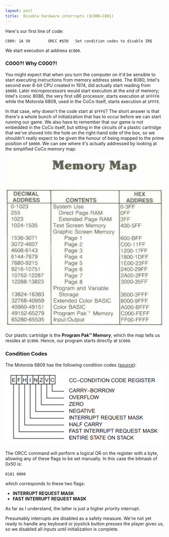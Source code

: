 ```yaml
---
layout: post
title:  Disable hardware interrupts ($C000—C001)
---
```


Here's our first line of code:

```
C000: 1A 50        ORCC #$50   Set condition codes to disable IRQ
```

We start execution at address `$C000`.

### C000?! Why C000?!
You might expect that when you turn the computer on it'd be sensible to start executing instructions from memory address `$0000`. The 8080, Intel's second ever 8-bit CPU created in 1974, did actually start reading from `$0000`. Later microprocessors would start execution at the *end* of memory; Intel's iconic 8086, the very first x86 processor, starts execution at `$FFFF0` while the Motorola 6809, used in the CoCo itself, starts execution at `$FFFE`.

In that case, why doesn't the code start at `$FFFE`? The short answer is that there's a whole bunch of initialization that has to occur before we can start running our game. We also have to remember that our game is not embedded in the CoCo itself, but sitting in the circuits of a plastic cartridge that we've shoved into the hole on the right-hand side of the box, so we shouldn't really expect to be given the honour of being mapped to the prime position of `$0000`. We can see where it's actually addressed by looking at the simplified CoCo memory map:

![CoCo Simple Memory Map](../images/CoCo_Simple_Memory_Map.png "CoCo Simple Memory Map")

Our plastic cartridge is the **Program Pak™ Memory**, which the map tells us resides at `$C000`. Hence, our program starts directly at `$C000`.

### Condition Codes
The Motorola 6809 has the following condition codes ([source](http://retro.co.za/6809/documents/Byte_6809_Articles.pdf "source")):

![Condition codes register for the 6809](../images/6809_condition_code_register.png "6809 Condition Codes Register")

The ORCC command will perform a logical OR on the register with a byte, allowing any of these flags to be set manually. In this case the bitmask of 0x50 is:

`0101 0000`

which corresponds to these two flags:

 - **INTERRUPT REQUEST MASK**
 -  **FAST INTERRUPT REQUEST MASK**

As far as I understand, the latter is just a higher priority interrupt.

Presumably interrupts are disabled as a safety measure. We're not yet ready to handle any keyboard or joystick button presses the player gives us, so we disabled all inputs until initialization is complete.
